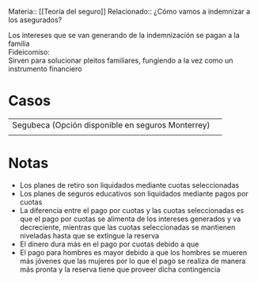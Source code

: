 Materia:: [[Teoría del seguro]]
Relacionado:: 
¿Cómo vamos a indemnizar a los asegurados?  
  
Los intereses que se van generando de la indemnización se pagan a la familia  
Fideicomiso:  
Sirven para solucionar pleitos familiares, fungiendo a la vez como un instrumento financiero  
  


# Casos

|     |     |
| --- | --- |
| Segubeca (Opción disponible en seguros Monterrey) |     |
|     |     |

# Notas

- Los planes de retiro son liquidados mediante cuotas seleccionadas
- Los planes de seguros educativos son liquidados mediante pagos por cuotas
- La diferencia entre el pago por cuotas y las cuotas seleccionadas es que el pago por cuotas se alimenta de los intereses generados y va decreciente, mientras que las cuotas seleccionadas se mantienen niveladas hasta que se extingue la reserva
- El dinero dura más en el pago por cuotas debido a que
- El pago para hombres es mayor debido a que los hombres se mueren más jóvenes que las mujeres por lo que el pago se realiza de manera más pronta y la reserva tiene que proveer dicha contingencia